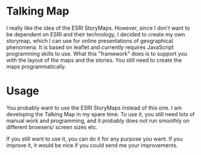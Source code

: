# Talking Map

I really like the idea of the ESRI StoryMaps. However, since I don't want to be dependent on ESRI and their technology, I decided to create my own storymap, which I can use for online presentations of geographical phenomena. It is based on leaflet and currently requires JavaScript programming skills to use. What this "framework" does is to support you with the layout of the maps and the stories. You still need to create the maps programmatically.

# Usage

You probably want to use the ESRI StoryMaps instead of this one. I am developing the Talking Map in my spare time. To use it, you still need lots of manual work and programming, and it probably does not run smoothly on different browsers/ screen sizes etc.

If you still want to use it, you can do it for any purpose you want. If you improve it, it would be nice if you could send me your improvements.
